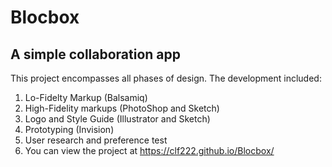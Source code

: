 # Blocbox
 

## A simple collaboration app

This project encompasses all phases of design. The development included:

1. Lo-Fidelty Markup (Balsamiq)
2. High-Fidelity markups (PhotoShop and Sketch)
3. Logo and Style Guide (Illustrator and Sketch)
4. Prototyping (Invision)
5. User research and preference test
6. You can view the project at https://clf222.github.io/Blocbox/
